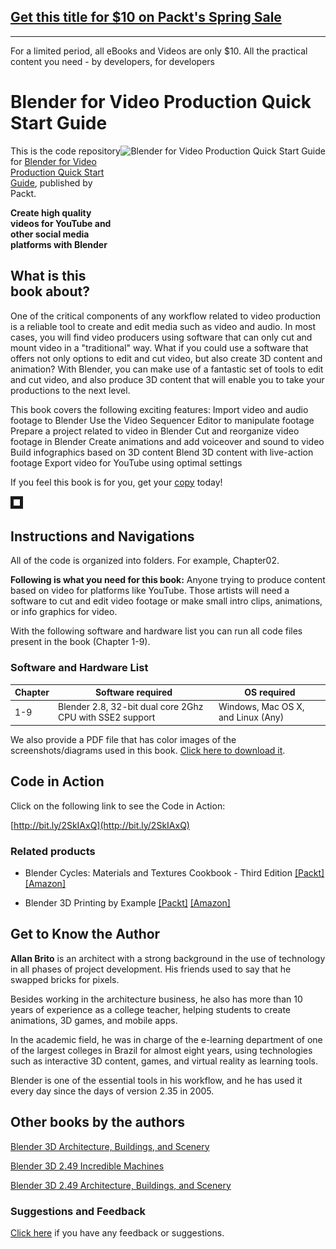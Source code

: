 ## [Get this title for $10 on Packt's Spring Sale](https://www.packt.com/B12668?utm_source=github&utm_medium=packt-github-repo&utm_campaign=spring_10_dollar_2022)
-----
For a limited period, all eBooks and Videos are only $10. All the practical content you need \- by developers, for developers

# Blender for Video Production Quick Start Guide

<a href="https://www.packtpub.com/business/blender-video-production-quick-start-guide?utm_source=github&utm_medium=repository&utm_campaign=9781789804959 "><img src="https://dz13w8afd47il.cloudfront.net/sites/default/files/imagecache/ppv4_main_book_cover/B12668.png" alt="Blender for Video Production Quick Start Guide" height="256px" align="right"></a>

This is the code repository for [Blender for Video Production Quick Start Guide](https://www.packtpub.com/business/blender-video-production-quick-start-guide?utm_source=github&utm_medium=repository&utm_campaign=9781789804959), published by Packt.

**Create high quality videos for YouTube and other social media platforms with Blender**

## What is this book about?
One of the critical components of any workflow related to video production is a reliable tool to create and edit media such as video and audio. In most cases, you will find video producers using software that can only cut and mount video in a "traditional" way. What if you could use a software that offers not only options to edit and cut video, but also create 3D content and animation? With Blender, you can make use of a fantastic set of tools to edit and cut video, and also produce 3D content that will enable you to take your productions to the next level.

This book covers the following exciting features:
Import video and audio footage to Blender 
Use the Video Sequencer Editor to manipulate footage 
Prepare a project related to video in Blender 
Cut and reorganize video footage in Blender 
Create animations and add voiceover and sound to video 
Build infographics based on 3D content 
Blend 3D content with live-action footage 
Export video for YouTube using optimal settings 

If you feel this book is for you, get your [copy](https://www.amazon.com/dp/1789804957) today!

<a href="https://www.packtpub.com/?utm_source=github&utm_medium=banner&utm_campaign=GitHubBanner"><img src="https://raw.githubusercontent.com/PacktPublishing/GitHub/master/GitHub.png" 
alt="https://www.packtpub.com/" border="5" /></a>

## Instructions and Navigations
All of the code is organized into folders. For example, Chapter02.

**Following is what you need for this book:**
Anyone trying to produce content based on video for platforms like YouTube. Those artists will need a software to cut and edit video footage or make small intro clips, animations, or info graphics for video.

With the following software and hardware list you can run all code files present in the book (Chapter 1-9).
### Software and Hardware List
| Chapter | Software required | OS required |
| -------- | ------------------------------------ | ----------------------------------- |
| 1-9 | Blender 2.8, 32-bit dual core 2Ghz CPU with SSE2 support | Windows, Mac OS X, and Linux (Any)

We also provide a PDF file that has color images of the screenshots/diagrams used in this book. [Click here to download it](http://www.packtpub.com/sites/default/files/downloads/9781789804959_ColorImages.pdf).

## Code in Action

Click on the following link to see the Code in Action:

[http://bit.ly/2SkIAxQ](http://bit.ly/2SkIAxQ)


### Related products
* Blender Cycles: Materials and Textures Cookbook - Third Edition [[Packt]](https://www2.packtpub.com/hardware-and-creative/blender-cycles-materials-and-textures-cookbook-third-edition?utm_source=github&utm_medium=repository&utm_campaign=9781784399931 ) [[Amazon]](https://www.amazon.com/dp/1784399930)

* Blender 3D Printing by Example  [[Packt]](https://india.packtpub.com/in/application-development/blender-3d-printing-example?utm_source=github&utm_medium=repository&utm_campaign=) [[Amazon]](https://www.amazon.com/dp/1788390547)

## Get to Know the Author
**Allan Brito**
is an architect with a strong background in the use of technology in all phases of project development. His friends used to say that he swapped bricks for pixels.

Besides working in the architecture business, he also has more than 10 years of experience as a college teacher, helping students to create animations, 3D games, and mobile apps.

In the academic field, he was in charge of the e-learning department of one of the largest colleges in Brazil for almost eight years, using technologies such as interactive 3D content, games, and virtual reality as learning tools.

Blender is one of the essential tools in his workflow, and he has used it every day since the days of version 2.35 in 2005.

## Other books by the authors
[Blender 3D Architecture, Buildings, and Scenery](https://www.packtpub.com/hardware-and-creative/blender-3d-architecture-buildings-and-scenery?utm_source=github&utm_medium=repository&utm_campaign=9781847193674 )

[Blender 3D 2.49 Incredible Machines](https://www.packtpub.com/hardware-and-creative/blender-3d-249-incredible-machines?utm_source=github&utm_medium=repository&utm_campaign=9781847197467 )

[Blender 3D 2.49 Architecture, Buildings, and Scenery](https://www.packtpub.com/hardware-and-creative/blender-3d-249-architecture-buildings-and-scenery?utm_source=github&utm_medium=repository&utm_campaign=9781849510486 )

### Suggestions and Feedback
[Click here](https://docs.google.com/forms/d/e/1FAIpQLSdy7dATC6QmEL81FIUuymZ0Wy9vH1jHkvpY57OiMeKGqib_Ow/viewform) if you have any feedback or suggestions.



